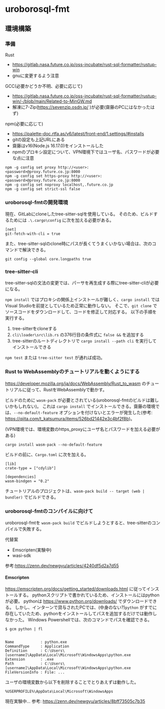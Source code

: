 # uroborosql-fmt


## 環境構築

### 準備

Rust
* https://gitlab.nasa.future.co.jp/oss-incubate/rust-sql-formatter/rustup-win
* gnuに変更するよう注意

GCC(必要かどうか不明、必要に応じて)
* https://gitlab.nasa.future.co.jp/oss-incubate/rust-sql-formatter/rustup-win/-/blob/main/Related-to-MinGW.md 
* 解凍に7-Zip(https://sevenzip.osdn.jp/ )が必要(齋藤のPCにはなかったはず)

npm(必要に応じて)
* https://palette-doc.rtfa.as/v6/latest/front-end/1.settings/#installs
* gitの設定も上記URLにある
* 齋藤はv16(Node.js 16.17.0)をインストールした
* npmのプロキシ設定について、VPN環境下ではユーザ名、パスワードが必要な点に注意

```
npm -g config set proxy http://<user>:<password>@proxy.future.co.jp:8000
npm -g config set https-proxy http://<user>:<password>@proxy.future.co.jp:8000
npm -g config set noproxy localhost,.future.co.jp
npm -g config set strict-ssl false
```


### uroborosql-fmtの開発環境

現在、GitLabにcloneしたtree-sitter-sqlを使用している。
そのため、ビルドするためには `.\.cargo\config` に次を加える必要がある。

```
[net]
git-fetch-with-cli = true
```

また、tree-sitter-sqlのclone時にパスが長くてうまくいかない場合は、次のコマンドで解決できる。

```
git config --global core.longpaths true
```

### tree-sitter-cli

tree-sitter-sqlの文法の変更では、パーサを再生成する際にtree-sitter-cliが必要になる。

`npm install` ではプロキシの関係上インストールが難しく、`cargo install` ではVisual Studioを前提としているため正常に動作しない。
そこで、`git clone` でソースコードをダウンロードして、コードを修正して対応する。
以下の手順を実行する。

1. tree-sitterをcloneする
2. `cli\loader\src\lib.rs` の376行目の条件式に `false &&` を追加する
3. tree-sitterのルートディレクトリで `cargo install --path cli` を実行してインストールできる

`npm test` または `tree-sitter test` が通れば成功。

### Rust to WebAssemblyのチュートリアルを動くようにする

https://developer.mozilla.org/ja/docs/WebAssembly/Rust_to_wasm
のチュートリアルに従って、RustをWebAssemblyで動かす。

ビルドのために `wasm-pack` が必要とされている(uroborosql-fmtのビルドは難しいかもしれない)。
これは `cargo install` でインストールできる。齋藤の環境では、`--no-default-feature` オプションを付けないとエラーが発生した(参考: https://qiita.com/t_katsumura/items/526bd21442e3c4bf2f8b)。

(VPN環境では、環境変数のhttps_proxyにユーザ名とパスワードを加える必要がある)

```
cargo install wasm-pack --no-default-feature
```

<!-- RustからJavaScriptの関数を呼び出すときや、Rustの関数をJavaScriptから呼び出すときは、関数に `#[wasm-binding]` を付与する。 -->

ビルドの前に、`Cargo.toml` に次を加える。

```
[lib]
crate-type = ["cdylib"]

[dependencies]
wasm-bindgen = "0.2"
```

チュートリアルのプロジェクトは、`wasm-pack build -- target (web | bundler)` でビルドできる。


### uroborosql-fmtのコンパイルに向けて

uroborosql-fmtを `wasm-pack build` でビルドしようとすると、tree-sitterのコンパイルで失敗する。

代替案
* Emscripten(実験中)
* wasi-sdk

参考:https://zenn.dev/newgyu/articles/4240df5d2a7d55

#### Emscripten

https://emscripten.org/docs/getting_started/downloads.html
に従ってインストールする。
pythonスクリプトで書かれているため、インストールにはpythonが必要。
pythonは
https://www.python.org/downloads/
でダウンロードできる。
しかし、インターンで貸与されたPCでは、(中身のない?)`python` がすでに存在していたため、pythonをインストールしてパスを追加するだけでは動作しなかった。
Windows Powershellでは、次のコマンドでパスを確認できる。

```
$ gcm python | fl


Name            : python.exe
CommandType     : Application
Definition      : C:\Users\[username]\AppData\Local\Microsoft\WindowsApps\python.exe
Extension       : .exe
Path            : C:\Users\[username]\AppData\Local\Microsoft\WindowsApps\python.exe
FileVersionInfo : File: ...
```

ユーザの環境変数から以下を削除することでとりあえずは動作した。
```
%USERPROFILE%\AppData\Local\Microsoft\WindowsApps
```

現在実験中...
参考: https://zenn.dev/newgyu/articles/8bff73505c7b35